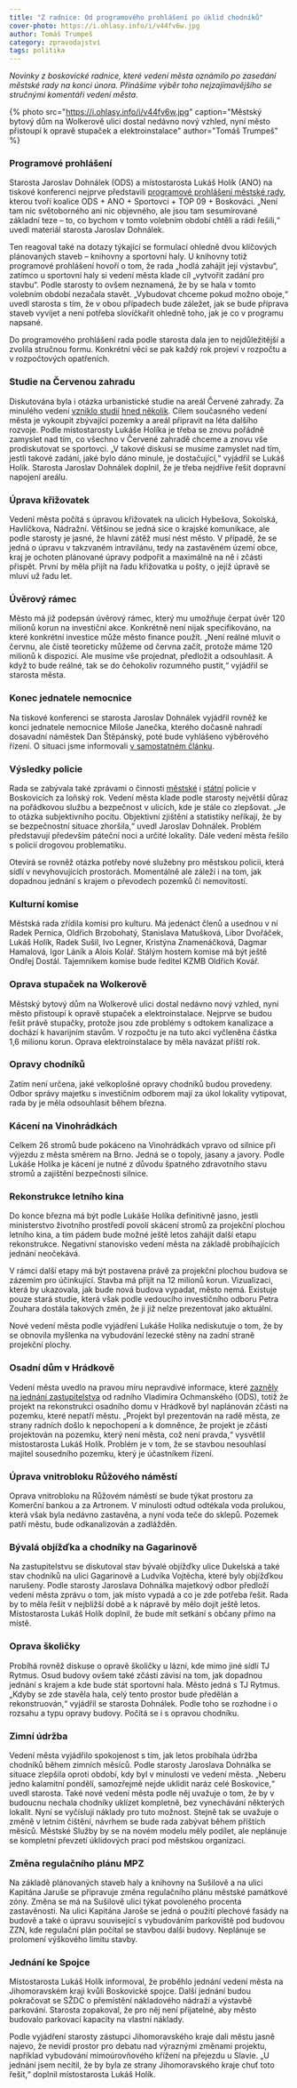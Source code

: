```yaml
---
title: "Z radnice: Od programového prohlášení po úklid chodníků"
cover-photo: https://i.ohlasy.info/i/v44fv6w.jpg
author: Tomáš Trumpeš
category: zpravodajství
tags: politika
---
```


*Novinky z boskovické radnice, které vedení města oznámilo po zasedání městské rady na konci února. Přinášíme výběr toho nejzajímavějšího se stručnými komentáři vedení města.*

{% photo src="https://i.ohlasy.info/i/v44fv6w.jpg" caption="Městský bytový dům na Wolkerově ulici dostal nedávno nový vzhled, nyní město přistoupí k opravě stupaček a elektroinstalace" author="Tomáš Trumpeš" %}

### Programové prohlášení

Starosta Jaroslav Dohnálek (ODS) a místostarosta Lukáš Holík (ANO) na tiskové konferenci nejprve představili [programové prohlášení městské rady](http://data.ohlasy.info/2019/programove-prohlaseni.pdf), kterou tvoří koalice ODS + ANO + Sportovci + TOP 09 + Boskováci. „Není tam nic světoborného ani nic objevného, ale jsou tam sesumírované základní teze – to, co bychom v tomto volebním období chtěli a rádi řešili,“ uvedl materiál starosta Jaroslav Dohnálek.

Ten reagoval také na dotazy týkající se formulací ohledně dvou klíčových plánovaných staveb – knihovny a sportovní haly. U knihovny totiž programové prohlášení hovoří o tom, že rada „hodlá zahájit její výstavbu“, zatímco u sportovní haly si vedení města klade cíl „vytvořit zadání pro stavbu“. Podle starosty to ovšem neznamená, že by se hala v tomto volebním období nezačala stavět. „Vybudovat chceme pokud možno oboje,“ uvedl starosta s tím, že v obou případech bude záležet, jak se bude příprava staveb vyvíjet a není potřeba slovíčkařit ohledně toho, jak je co v programu napsané.

Do programového prohlášení rada podle starosta dala jen to nejdůležitější a zvolila stručnou formu. Konkrétní věci se pak každý rok projeví v rozpočtu a v rozpočtových opatřeních.

### Studie na Červenou zahradu

Diskutována byla i otázka urbanistické studie na areál Červené zahrady. Za minulého vedení [vzniklo studií](http://www.ohlasy.info/clanky/2015/11/varianty-haly.html) [hned několik](http://www.ohlasy.info/clanky/2016/11/cervenka-studie.html). Cílem současného vedení města je vykoupit zbývající pozemky a areál připravit na léta dalšího rozvoje. Podle místostarosty Lukáše Holíka je třeba se znovu pořádně zamyslet nad tím, co všechno v Červené zahradě chceme a znovu vše prodiskutovat se sportovci. „V takové diskusi se musíme zamyslet nad tím, jestli takové zadání, jaké bylo dáno minule, je dostačující,“ vyjádřil se Lukáš Holík. Starosta Jaroslav Dohnálek doplnil, že je třeba nejdříve řešit dopravní napojení areálu.

### Úprava křižovatek

Vedení města počítá s úpravou křižovatek na ulicích Hybešova, Sokolská, Havlíčkova, Nádražní. Většinou se jedná sice o krajské komunikace, ale podle starosty je jasné, že hlavní zátěž musí nést město. V případě, že se jedná o úpravu v takzvaném intravilánu, tedy na zastavěném území obce, kraj je ochoten plánované úpravy podpořit a maximálně na ně i zčásti přispět. První by měla přijít na řadu křižovatka u pošty, o jejíž úpravě se mluví už řadu let.

### Úvěrový rámec

Město má již podepsán úvěrový rámec, který mu umožňuje čerpat úvěr 120 milionů korun na investiční akce. Konkrétně není nijak specifikováno, na které konkrétní investice může město finance použít. „Není reálné mluvit o červnu, ale čistě teoreticky můžeme od června začít, protože máme 120 milionů k dispozici. Ale musíme vše projednat, předložit a odsouhlasit. A když to bude reálné, tak se do čehokoliv rozumného pustit,“ vyjádřil se starosta města.

### Konec jednatele nemocnice

Na tiskové konferenci se starosta Jaroslav Dohnálek vyjádřil rovněž ke konci jednatele nemocnice Miloše Janečka, kterého dočasně nahradí dosavadní náměstek Dan Štěpánský, poté bude vyhlášeno výběrového řízení. O situaci jsme informovali [v samostatném článku](http://www.ohlasy.info/clanky/2019/02/stepansky-jednatelem.html).

### Výsledky policie

Rada se zabývala také zprávami o činnosti [městské](http://data.ohlasy.info/2019/vyslednost-mp.pdf) i [státní](http://data.ohlasy.info/2019/bezpecnost-blansko.pdf) policie v Boskovicích za loňský rok. Vedení města klade podle starosty největší důraz na pořádkovou službu a bezpečnost v ulicích, kde je stále co zlepšovat. „Je to otázka subjektivního pocitu. Objektivní zjištění a statistiky neříkají, že by se bezpečnostní situace zhoršila,“ uvedl Jaroslav Dohnálek. Problém představují především páteční noci a určité lokality. Dále vedení města řešilo s policií drogovou problematiku.

Otevírá se rovněž otázka potřeby nové služebny pro městskou policii, která sídlí v nevyhovujících prostorách. Momentálně ale záleží i na tom, jak dopadnou jednání s krajem o převodech pozemků či nemovitostí.

### Kulturní komise

Městská rada zřídila komisi pro kulturu. Má jedenáct členů a usednou v ní Radek Pernica, Oldřich Brzobohatý, Stanislava Matušková, Libor Dvořáček, Lukáš Holík, Radek Sušil, Ivo Legner, Kristýna Znamenáčková, Dagmar Hamalová, Igor Láník a Alois Kolář. Stálým hostem komise má být ještě Ondřej Dostál. Tajemníkem komise bude ředitel KZMB Oldřich Kovář.

### Oprava stupaček na Wolkerově

Městský bytový dům na Wolkerově ulici dostal nedávno nový vzhled, nyní město přistoupí k opravě stupaček a elektroinstalace. Nejprve se budou řešit právě stupačky, protože jsou zde problémy s odtokem kanalizace a dochází k havarijním stavům. V rozpočtu je na tuto akci vyčleněna částka 1,6 milionu korun. Oprava elektroinstalace by měla navázat příští rok.

### Opravy chodníků

Zatím není určena, jaké velkoplošné opravy chodníků budou provedeny. Odbor správy majetku s investičním odborem mají za úkol lokality vytipovat, rada by je měla odsouhlasit během března.

### Kácení na Vinohrádkách

Celkem 26 stromů bude pokáceno na Vinohrádkách vpravo od silnice při výjezdu z města směrem na Brno. Jedná se o topoly, jasany a javory. Podle Lukáše Holíka je kácení je nutné z důvodu špatného zdravotního stavu stromů a zajištění bezpečnosti silnice.

### Rekonstrukce letního kina

Do konce března má být podle Lukáše Holíka definitivně jasno, jestli ministerstvo životního prostředí povolí skácení stromů za projekční plochou letního kina, a tím pádem bude možné ještě letos zahájit další etapu rekonstrukce. Negativní stanovisko vedení města na základě probíhajících jednání neočekává.

V rámci další etapy má být postavena právě za projekční plochou budova se zázemím pro účinkující. Stavba má přijít na 12 milionů korun. Vizualizaci, která by ukazovala, jak bude nová budova vypadat, město nemá. Existuje pouze stará studie, která však podle vedoucího investičního odboru Petra Zouhara dostála takových změn, že ji již nelze prezentovat jako aktuální.

Nové vedení města podle vyjádření Lukáše Holíka nediskutuje o tom, že by se obnovila myšlenka na vybudování lezecké stěny na zadní straně projekční plochy.

### Osadní dům v Hrádkově

Vedení města uvedlo na pravou míru nepravdivé informace, které [zazněly na jednání zastupitelstva](http://www.ohlasy.info/clanky/2019/02/zastupitelstvo.html) od radního Vladimíra Ochmanského (ODS), totiž že projekt na rekonstrukci osadního domu v Hrádkově byl naplánován zčásti na pozemku, které nepatří městu. „Projekt byl prezentován na radě města, ze strany radních došlo k nepochopení a k domněnce, že projekt je zčásti projektován na pozemku, který není města, což není pravda,“ vysvětlil místostarosta Lukáš Holík. Problém je v tom, že se stavbou nesouhlasí majitel sousedního pozemku, který je účastníkem řízení.

### Úprava vnitrobloku Růžového náměstí

Oprava vnitrobloku na Růžovém náměstí se bude týkat prostoru za Komerční bankou a za Artronem. V minulosti odtud odtékala voda prolukou, která však byla nedávno zastavěna, a nyní voda teče do sklepů. Pozemek patří městu, bude odkanalizován a zadlážděn.

### Bývalá objížďka a chodníky na Gagarinově

Na zastupitelstvu se diskutoval stav bývalé objížďky ulice Dukelská a také stav chodníků na ulici Gagarinově a Ludvíka Vojtěcha, které byly objížďkou narušeny. Podle starosty Jaroslava Dohnálka majetkový odbor předloží vedení města zprávu o tom, jak místo vypadá a co je zde potřeba řešit. Rada by to měla řešit v nejbližší době a k nápravě by mělo dojít ještě letos. Místostarosta Lukáš Holík doplnil, že bude mít setkání s občany přímo na místě.

### Oprava školičky

Probíhá rovněž diskuse o opravě školičky u lázní, kde mimo jiné sídlí TJ Rytmus. Osud budovy ovšem také zčásti závisí na tom, jak dopadnou jednání s krajem a kde bude stát sportovní hala. Město jedná s TJ Rytmus. „Kdyby se zde stavěla hala, celý tento prostor bude předělán a rekonstruován,“ vyjádřil se starosta Dohnálek. Podle toho se rozhodne i o rozsahu a typu opravy budovy. Počítá se i s opravou chodníku.

### Zimní údržba

Vedení města vyjádřilo spokojenost s tím, jak letos probíhala údržba chodníků během zimních měsíců. Podle starosty Jaroslava Dohnálka se situace zlepšila oproti období, kdy byl v minulosti ve vedení města. „Neberu jedno kalamitní pondělí, samozřejmě nejde uklidit naráz celé Boskovice,“ uvedl starosta. Také nové vedení města podle něj uvažuje o tom, že by v budoucnu nechala chodníky uklízet kompletně, bez vynechávání některých lokalit. Nyní se vyčíslují náklady pro tuto možnost. Stejně tak se uvažuje o změně v letním čištění, návrhem se bude rada zabývat během příštích měsíců. Městské Služby by se na novém modelu měly podílet, ale neplánuje se kompletní převzetí úklidových prací pod městskou organizaci.

### Změna regulačního plánu MPZ

Na základě plánovaných staveb haly a knihovny na Sušilově a na ulici Kapitána Jaruše se připravuje změna regulačního plánu městské památkové zóny. Změna se má na Sušilově ulici týkat povoleného procenta zastavěnosti. Na ulici Kapitána Jaroše se jedná o použití plechové fasády na budově a také o úpravu související s vybudováním parkoviště pod budovou ZZN, kde regulační plán počítal se stavbou další budovy. Neplánuje se prolomení výškového limitu stavby.

### Jednání ke Spojce

Místostarosta Lukáš Holík informoval, že proběhlo jednání vedení města na Jihomoravském kraji kvůli Boskovické spojce. Další jednání budou pokračovat se SŽDC o přemístění nákladového nádraží a výstavbě parkování. Starosta zopakoval, že pro něj není přijatelné, aby město budovalo parkovací kapacity na vlastní náklady.

Podle vyjádření starosty zástupci Jihomoravského kraje dali městu jasně najevo, že nevidí prostor pro debatu nad výraznými změnami projektu, například vybudování mimoúrovňového křížení na přejezdu u Slavie. „U jednání jsem necítil, že by byla ze strany Jihomoravského kraje chuť toto řešit,“ doplnil místostarosta Lukáš Holík.
